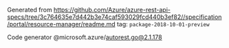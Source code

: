 Generated from https://github.com/Azure/azure-rest-api-specs/tree/3c764635e7d442b3e74caf593029fcd440b3ef82//specification/portal/resource-manager/readme.md tag: `package-2018-10-01-preview`

Code generator @microsoft.azure/autorest.go@2.1.178


